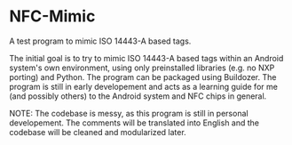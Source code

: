 # NFC-Mimic
A test program to mimic ISO 14443-A based tags.

The initial goal is to try to mimic ISO 14443-A based tags within an Android system's own environment, using only preinstalled libraries (e.g. no NXP porting) and Python. The program can be packaged using Buildozer.
The program is still in early developement and acts as a learning guide for me (and possibly others) to the Android system and NFC chips in general.

NOTE: The codebase is messy, as this program is still in personal developement. The comments will be translated into English and the codebase will be cleaned and modularized later.
